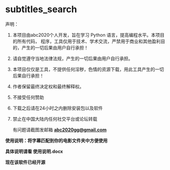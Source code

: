 # subtitles_search

声明：

1. 本项目由abc2020个人开发，旨在学习 Python 语言，提高编程水平。本项目的所有代码，
  程序，工具仅用于技术、学术交流，严禁用于商业和其他盈利目的，产生的一切后果由用户自行承担！

2. 请自觉遵守当地法律法规，产生的一切后果由用户自行承担。

3. 本项目仅仅是工具，不提供任何淫秽，色情的资源下载，用此工具产生的一切后果自行承担！

4. 作者保留最终决定权和最终解释权。

5. 不接受任何赞助

6. 下载之后请在24小时之内删除安装包以及软件

7. 禁止在中国大陆内任何社交平台或论坛转载

   有问题请截图发邮箱 **abc2020gg@gmail.com**

**使用说明：将字幕匹配到你的电影文件夹中方便使用**

**具体说明请看 使用说明.docx**

**现在该软件已经开源**